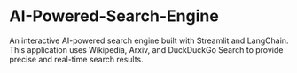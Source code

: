 # AI-Powered-Search-Engine
An interactive AI-powered search engine built with Streamlit and LangChain. This application uses Wikipedia, Arxiv, and DuckDuckGo Search to provide precise and real-time search results.
